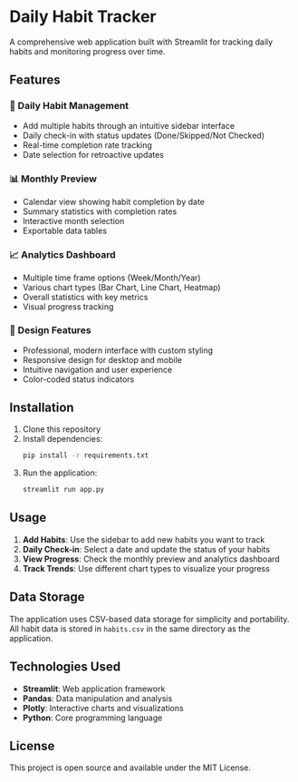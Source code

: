 # Daily Habit Tracker

A comprehensive web application built with Streamlit for tracking daily habits and monitoring progress over time.

## Features

### 🎯 Daily Habit Management
- Add multiple habits through an intuitive sidebar interface
- Daily check-in with status updates (Done/Skipped/Not Checked)
- Real-time completion rate tracking
- Date selection for retroactive updates

### 📊 Monthly Preview
- Calendar view showing habit completion by date
- Summary statistics with completion rates
- Interactive month selection
- Exportable data tables

### 📈 Analytics Dashboard
- Multiple time frame options (Week/Month/Year)
- Various chart types (Bar Chart, Line Chart, Heatmap)
- Overall statistics with key metrics
- Visual progress tracking

### 🎨 Design Features
- Professional, modern interface with custom styling
- Responsive design for desktop and mobile
- Intuitive navigation and user experience
- Color-coded status indicators

## Installation

1. Clone this repository
2. Install dependencies:
   ```bash
   pip install -r requirements.txt
   ```
3. Run the application:
   ```bash
   streamlit run app.py
   ```

## Usage

1. **Add Habits**: Use the sidebar to add new habits you want to track
2. **Daily Check-in**: Select a date and update the status of your habits
3. **View Progress**: Check the monthly preview and analytics dashboard
4. **Track Trends**: Use different chart types to visualize your progress

## Data Storage

The application uses CSV-based data storage for simplicity and portability. All habit data is stored in `habits.csv` in the same directory as the application.

## Technologies Used

- **Streamlit**: Web application framework
- **Pandas**: Data manipulation and analysis
- **Plotly**: Interactive charts and visualizations
- **Python**: Core programming language

## License

This project is open source and available under the MIT License.

